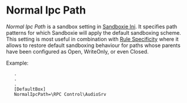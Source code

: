 # Normal Ipc Path

_Normal Ipc Path_ is a sandbox setting in [Sandboxie Ini](SandboxieIni.md). It specifies path patterns for which Sandboxie will apply the default sandboxing scheme. This setting is most useful in combination with [Rule Specificity](../PlusContent/RuleSpecificity.md) where it allows to restore default sandboxing behaviour for paths whose parents have been configured as Open, WriteOnly, or even Closed.

Example:

```
   .
   .
   .
   [DefaultBox]
   NormalIpcPath=\RPC Control\AudioSrv
```
